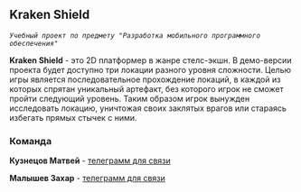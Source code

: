 ## Kraken Shield

_`Учебный проект по предмету "Разработка мобильного программного обеспечения"`_

**Kraken Shield** - это 2D платформер в жанре стелс-экшн. В демо-версии проекта будет 
доступно три локации разного уровня сложности. Целью игры является последовательное
прохождение локаций, в каждой из которых спрятан уникальный артефакт, без которого
игрок не сможет пройти следующий уровень. Таким образом игрок вынужден исследовать
локацию, уничтожая своих заклятых врагов или стараясь избегать прямых стычек с ними.

### Команда

**Кузнецов Матвей** - [телеграмм для связи](https://t.me/MMiLT)

**Малышев Захар** - [телеграмм для связи](https://t.me/haroldSVG)
